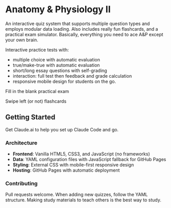 # Anatomy & Physiology II

An interactive quiz system that supports multiple question types and employs modular data loading. Also includes really fun flashcards, and a practical exam simulator. 
Basically, everything you need to ace A&P except your own brain.

Interactive practice tests with:
- multiple choice with automatic evaluation
- true/make-true with automatic evaluation
- short/long essay questions with self-grading
- interaction: full test then feedback and grade calculation
- responsive mobile design for students on the go.

Fill in the blank practical exam

Swipe left (or not) flashcards

## Getting Started

Get Claude.ai to help you set up Claude Code and go. 

### Architecture
- **Frontend**: Vanilla HTML5, CSS3, and JavaScript (no frameworks)
- **Data**: YAML configuration files with JavaScript fallback for GitHub Pages
- **Styling**: External CSS with mobile-first responsive design
- **Hosting**: GitHub Pages with automatic deployment


### Contributing
Pull requests welcome. When adding new quizzes, follow the YAML structure. Making study materials to teach others is the best way to study.